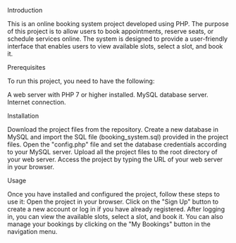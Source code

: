 Introduction

This is an online booking system project developed using PHP. The purpose of this project is to allow users to book appointments, reserve seats, or schedule services online. The system is designed to provide a user-friendly interface that enables users to view available slots, select a slot, and book it.

Prerequisites

To run this project, you need to have the following:

A web server with PHP 7 or higher installed.
MySQL database server.
Internet connection.

Installation

Download the project files from the repository.
Create a new database in MySQL and import the SQL file (booking_system.sql) provided in the project files.
Open the "config.php" file and set the database credentials according to your MySQL server.
Upload all the project files to the root directory of your web server.
Access the project by typing the URL of your web server in your browser.


Usage

Once you have installed and configured the project, follow these steps to use it:
Open the project in your browser.
Click on the "Sign Up" button to create a new account or log in if you have already registered.
After logging in, you can view the available slots, select a slot, and book it.
You can also manage your bookings by clicking on the "My Bookings" button in the navigation menu.
